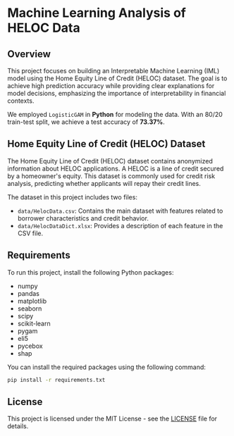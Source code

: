 # Machine Learning Analysis of HELOC Data

## Overview

This project focuses on building an Interpretable Machine Learning (IML) model using the Home Equity Line of Credit (HELOC) dataset. The goal is to achieve high prediction accuracy while providing clear explanations for model decisions, emphasizing the importance of interpretability in financial contexts.

We employed `LogisticGAM` in **Python** for modeling the data. With an 80/20 train-test split, we achieve a test accuracy of **73.37%**.

## Home Equity Line of Credit (HELOC) Dataset

The Home Equity Line of Credit (HELOC) dataset contains anonymized information about HELOC applications. A HELOC is a line of credit secured by a homeowner's equity. This dataset is commonly used for credit risk analysis, predicting whether applicants will repay their credit lines.

The dataset in this project includes two files:

-   `data/HelocData.csv`: Contains the main dataset with features related to borrower characteristics and credit behavior.
-   `data/HelocDataDict.xlsx`: Provides a description of each feature in the CSV file.

## Requirements

To run this project, install the following Python packages:

- numpy
- pandas
- matplotlib
- seaborn
- scipy
- scikit-learn
- pygam
- eli5
- pycebox
- shap

You can install the required packages using the following command:

```bash
pip install -r requirements.txt
```

## License
This project is licensed under the MIT License - see the [LICENSE](LICENSE) file for details.
